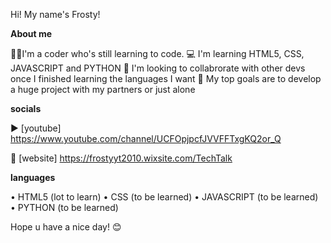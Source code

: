 Hi! My name's Frosty!

**About me**

🧑‍💻I'm a coder who's still learning to code.
💻 I'm learning HTML5, CSS, JAVASCRIPT and PYTHON
👀 I'm looking to collabrorate with other devs once I finished learning the languages I want
🥅 My top goals are to develop a huge project with my partners or just alone

**socials**

▶️ [youtube] https://www.youtube.com/channel/UCFOpjpcfJVVFFTxgKQ2or_Q

🔗 [website] https://frostyyt2010.wixsite.com/TechTalk

**languages**

• HTML5 (lot to learn)
• CSS (to be learned)
• JAVASCRIPT (to be learned)
• PYTHON (to be learned)

Hope u have a nice day! 😊
